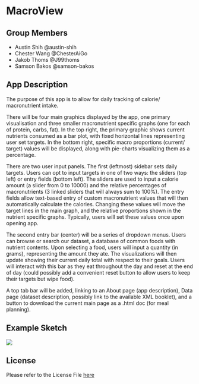 # MacroView

## Group Members

-   Austin Shih @austin-shih
-   Chester Wang @ChesterAiGo
-   Jakob Thoms @J99thoms
-   Samson Bakos @samson-bakos

## App Description

The purpose of this app is to allow for daily tracking of calorie/ macronutrient intake.

There will be four main graphics displayed by the app, one primary visualisation and three smaller macronutrient specific graphs (one for each of protein, carbs, fat). In the top right, the primary graphic shows current nutrients consumed as a bar plot, with fixed horizontal lines representing user set targets. In the bottom right, specific macro proportions (current/ target) values will be displayed, along with pie-charts visualizing them as a percentage.

There are two user input panels. The first (leftmost) sidebar sets daily targets. Users can opt to input targets in one of two ways: the sliders (top left) or entry fields (bottom left). The sliders are used to input a calorie amount (a slider from 0 to 10000) and the relative percentages of macronutrients (3 linked sliders that will always sum to 100%). The entry fields allow text-based entry of custom macronutrient values that will then automatically calculate the calories. Changing these values will move the target lines in the main graph, and the relative proportions shown in the nutrient specific graphs. Typically, users will set these values once upon opening app.

The second entry bar (center) will be a series of dropdown menus. Users can browse or search our dataset, a database of common foods with nutrient contents. Upon selecting a food, users will input a quantity (in grams), representing the amount they ate. The visualizations will then update showing their current daily total with respect to their goals. Users will interact with this bar as they eat throughout the day and reset at the end of day (could possibly add a convenient reset button to allow users to keep their targets but wipe food).

A top tab bar will be added, linking to an About page (app description), Data page (dataset description, possibly link to the available XML booklet), and a button to download the current main page as a .html doc (for meal planning).

## Example Sketch

![](img/sketch.png)

## License

Please refer to the License File [here](https://github.com/UBC-MDS/MacroView/blob/main/LICENSE)
